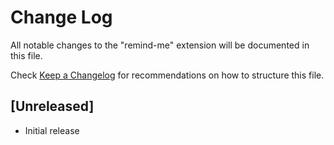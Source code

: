 # Change Log
All notable changes to the "remind-me" extension will be documented in this file.

Check [Keep a Changelog](http://keepachangelog.com/) for recommendations on how to structure this file.

## [Unreleased]
- Initial release